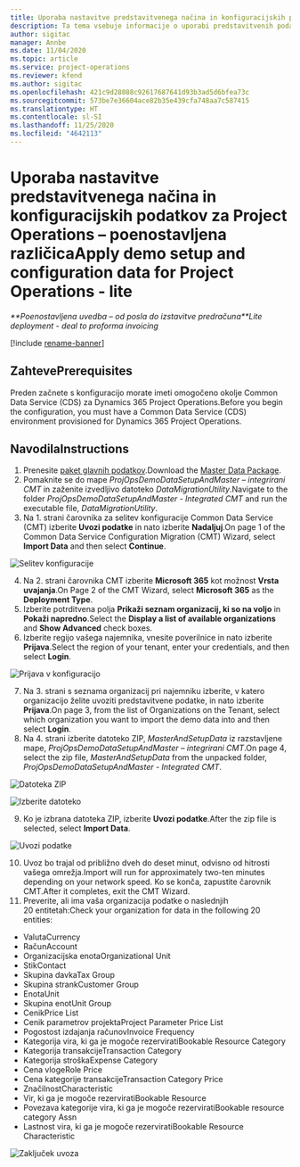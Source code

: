 ```yaml
---
title: Uporaba nastavitve predstavitvenega načina in konfiguracijskih podatkov – poenostavljena različica
description: Ta tema vsebuje informacije o uporabi predstavitvenih podatkov za nastavitev in konfiguracijo za storitev Project Operations.
author: sigitac
manager: Annbe
ms.date: 11/04/2020
ms.topic: article
ms.service: project-operations
ms.reviewer: kfend
ms.author: sigitac
ms.openlocfilehash: 421c9d28088c92617687641d93b3ad5d6bfea73c
ms.sourcegitcommit: 573be7e36604ace82b35e439cfa748aa7c587415
ms.translationtype: HT
ms.contentlocale: sl-SI
ms.lasthandoff: 11/25/2020
ms.locfileid: "4642113"
---
```

# <a name="apply-demo-setup-and-configuration-data-for-project-operations---lite"></a><span data-ttu-id="9de07-103">Uporaba nastavitve predstavitvenega načina in konfiguracijskih podatkov za Project Operations – poenostavljena različica</span><span class="sxs-lookup"><span data-stu-id="9de07-103">Apply demo setup and configuration data for Project Operations - lite</span></span> 

<span data-ttu-id="9de07-104">_\*\*Poenostavljena uvedba – od posla do izstavitve predračuna_</span><span class="sxs-lookup"><span data-stu-id="9de07-104">_\*\*Lite deployment - deal to proforma invoicing_</span></span>

[!include [rename-banner](~/includes/cc-data-platform-banner.md)]

## <a name="prerequisites"></a><span data-ttu-id="9de07-105">Zahteve</span><span class="sxs-lookup"><span data-stu-id="9de07-105">Prerequisites</span></span>

<span data-ttu-id="9de07-106">Preden začnete s konfiguracijo morate imeti omogočeno okolje Common Data Service (CDS) za Dynamics 365 Project Operations.</span><span class="sxs-lookup"><span data-stu-id="9de07-106">Before you begin the configuration, you must have a Common Data Service (CDS) environment provisioned for Dynamics 365 Project Operations.</span></span>


## <a name="instructions"></a><span data-ttu-id="9de07-107">Navodila</span><span class="sxs-lookup"><span data-stu-id="9de07-107">Instructions</span></span>

1. <span data-ttu-id="9de07-108">Prenesite [paket glavnih podatkov](https://download.microsoft.com/download/3/4/1/341bf279-a64f-4baa-af31-ce624859b518/ProjOpsSampleSetupData%20-%20CE%20only%20CMT.zip).</span><span class="sxs-lookup"><span data-stu-id="9de07-108">Download the [Master Data Package](https://download.microsoft.com/download/3/4/1/341bf279-a64f-4baa-af31-ce624859b518/ProjOpsSampleSetupData%20-%20CE%20only%20CMT.zip).</span></span> 
2. <span data-ttu-id="9de07-109">Pomaknite se do mape *ProjOpsDemoDataSetupAndMaster – integrirani CMT* in zaženite izvedljivo datoteko *DataMigrationUtility*.</span><span class="sxs-lookup"><span data-stu-id="9de07-109">Navigate to the folder *ProjOpsDemoDataSetupAndMaster - Integrated CMT* and run the executable file, *DataMigrationUtility*.</span></span>
3. <span data-ttu-id="9de07-110">Na 1. strani čarovnika za selitev konfiguracije Common Data Service (CMT) izberite **Uvozi podatke** in nato izberite **Nadaljuj**.</span><span class="sxs-lookup"><span data-stu-id="9de07-110">On page 1 of the Common Data Service Configuration Migration (CMT) Wizard, select **Import Data** and then select **Continue**.</span></span>

![Selitev konfiguracije](./media/1ConfigurationMigration.png)

4. <span data-ttu-id="9de07-112">Na 2. strani čarovnika CMT izberite **Microsoft 365** kot možnost **Vrsta uvajanja**.</span><span class="sxs-lookup"><span data-stu-id="9de07-112">On Page 2 of the CMT Wizard, select **Microsoft 365** as the **Deployment Type**.</span></span>
5. <span data-ttu-id="9de07-113">Izberite potrditvena polja **Prikaži seznam organizacij, ki so na voljo** in **Pokaži napredno**.</span><span class="sxs-lookup"><span data-stu-id="9de07-113">Select the **Display a list of available organizations** and **Show Advanced** check boxes.</span></span>
6. <span data-ttu-id="9de07-114">Izberite regijo vašega najemnika, vnesite poverilnice in nato izberite **Prijava**.</span><span class="sxs-lookup"><span data-stu-id="9de07-114">Select the region of your tenant, enter your credentials, and then select **Login**.</span></span>

![Prijava v konfiguracijo](./media/2ConfigurationSignin.png)

7. <span data-ttu-id="9de07-116">Na 3. strani s seznama organizacij pri najemniku izberite, v katero organizacijo želite uvoziti predstavitvene podatke, in nato izberite **Prijava**.</span><span class="sxs-lookup"><span data-stu-id="9de07-116">On page 3, from the list of Organizations on the Tenant, select which organization you want to import the demo data into and then select **Login**.</span></span>
8. <span data-ttu-id="9de07-117">Na 4. strani izberite datoteko ZIP, *MasterAndSetupData* iz razstavljene mape, *ProjOpsDemoDataSetupAndMaster – integrirani CMT*.</span><span class="sxs-lookup"><span data-stu-id="9de07-117">On page 4, select the zip file, *MasterAndSetupData* from the unpacked folder, *ProjOpsDemoDataSetupAndMaster - Integrated CMT*.</span></span>

![Datoteka ZIP](./media/3ZipFile.png)

![Izberite datoteko](./media/4SelectAFile.png)

9. <span data-ttu-id="9de07-120">Ko je izbrana datoteka ZIP, izberite **Uvozi podatke**.</span><span class="sxs-lookup"><span data-stu-id="9de07-120">After the zip file is selected, select **Import Data**.</span></span>

![Uvozi podatke](./media/5ImportData.png)

10. <span data-ttu-id="9de07-122">Uvoz bo trajal od približno dveh do deset minut, odvisno od hitrosti vašega omrežja.</span><span class="sxs-lookup"><span data-stu-id="9de07-122">Import will run for approximately two-ten minutes depending on your network speed.</span></span> <span data-ttu-id="9de07-123">Ko se konča, zapustite čarovnik CMT.</span><span class="sxs-lookup"><span data-stu-id="9de07-123">After it completes, exit the CMT Wizard.</span></span> 
11. <span data-ttu-id="9de07-124">Preverite, ali ima vaša organizacija podatke o naslednjih 20 entitetah:</span><span class="sxs-lookup"><span data-stu-id="9de07-124">Check your organization for data in the following 20 entities:</span></span>

-   <span data-ttu-id="9de07-125">Valuta</span><span class="sxs-lookup"><span data-stu-id="9de07-125">Currency</span></span>
-   <span data-ttu-id="9de07-126">Račun</span><span class="sxs-lookup"><span data-stu-id="9de07-126">Account</span></span>
-   <span data-ttu-id="9de07-127">Organizacijska enota</span><span class="sxs-lookup"><span data-stu-id="9de07-127">Organizational Unit</span></span>
-   <span data-ttu-id="9de07-128">Stik</span><span class="sxs-lookup"><span data-stu-id="9de07-128">Contact</span></span>
-   <span data-ttu-id="9de07-129">Skupina davka</span><span class="sxs-lookup"><span data-stu-id="9de07-129">Tax Group</span></span>
-   <span data-ttu-id="9de07-130">Skupina strank</span><span class="sxs-lookup"><span data-stu-id="9de07-130">Customer Group</span></span>
-   <span data-ttu-id="9de07-131">Enota</span><span class="sxs-lookup"><span data-stu-id="9de07-131">Unit</span></span>
-   <span data-ttu-id="9de07-132">Skupina enot</span><span class="sxs-lookup"><span data-stu-id="9de07-132">Unit Group</span></span>
-   <span data-ttu-id="9de07-133">Cenik</span><span class="sxs-lookup"><span data-stu-id="9de07-133">Price List</span></span>
-   <span data-ttu-id="9de07-134">Cenik parametrov projekta</span><span class="sxs-lookup"><span data-stu-id="9de07-134">Project Parameter Price List</span></span> 
-   <span data-ttu-id="9de07-135">Pogostost izdajanja računov</span><span class="sxs-lookup"><span data-stu-id="9de07-135">Invoice Frequency</span></span>
-   <span data-ttu-id="9de07-136">Kategorija vira, ki ga je mogoče rezervirati</span><span class="sxs-lookup"><span data-stu-id="9de07-136">Bookable Resource Category</span></span>
-   <span data-ttu-id="9de07-137">Kategorija transakcije</span><span class="sxs-lookup"><span data-stu-id="9de07-137">Transaction Category</span></span>
-   <span data-ttu-id="9de07-138">Kategorija stroška</span><span class="sxs-lookup"><span data-stu-id="9de07-138">Expense Category</span></span>
-   <span data-ttu-id="9de07-139">Cena vloge</span><span class="sxs-lookup"><span data-stu-id="9de07-139">Role Price</span></span>
-   <span data-ttu-id="9de07-140">Cena kategorije transakcije</span><span class="sxs-lookup"><span data-stu-id="9de07-140">Transaction Category Price</span></span>
-   <span data-ttu-id="9de07-141">Značilnost</span><span class="sxs-lookup"><span data-stu-id="9de07-141">Characteristic</span></span>
-   <span data-ttu-id="9de07-142">Vir, ki ga je mogoče rezervirati</span><span class="sxs-lookup"><span data-stu-id="9de07-142">Bookable Resource</span></span>
-   <span data-ttu-id="9de07-143">Povezava kategorije vira, ki ga je mogoče rezervirati</span><span class="sxs-lookup"><span data-stu-id="9de07-143">Bookable resource category Assn</span></span>
-   <span data-ttu-id="9de07-144">Lastnost vira, ki ga je mogoče rezervirati</span><span class="sxs-lookup"><span data-stu-id="9de07-144">Bookable Resource Characteristic</span></span>

![Zaključek uvoza](./media/6CompleteImport.png)
